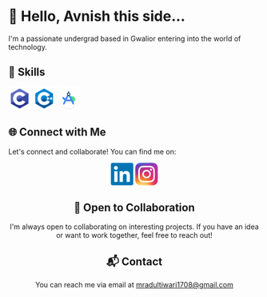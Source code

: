  # 👋 Hello, Avnish this side...

I'm a passionate undergrad based in Gwalior entering into the world of technology.

## 🚀 Skills

 <p align="left">
<img src=https://github.com/AvnishXD/Avnish/blob/main/c.png width=45 height=45 alt="C"></img>
<img src=https://github.com/AvnishXD/Avnish/blob/main/c%2B%2B.png width=45 height=45 alt="C++"></img>
<img src=https://github.com/AvnishXD/Avnish/blob/main/android_studio.png width=45 height=45 alt="Android studio"></img>


</p>



## 🌐 Connect with Me

Let's connect and collaborate! You can find me on:
<div style="text-align: center;">
  
<a href ="https://www.linkedin.com/in/avnish-jaltare-508abb288/"><img src ="https://github.com/AvnishXD/Avnish/blob/main/linkedIn.png" width="45" height="45"></a>
<a href ="https://www.instagram.com/maximus_optimus1/"> <img src ="https://github.com/AvnishXD/Avnish/blob/main/insta.webp" width="45" height="45"></a>



## 🤝 Open to Collaboration

I'm always open to collaborating on interesting projects. If you have an idea or want to work together, feel free to reach out!

## 📬 Contact

You can reach me via email at mradultiwari1708@gmail.com
